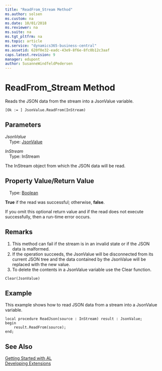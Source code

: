 ```yaml
---
title: "ReadFrom_Stream Method"
ms.author: solsen
ms.custom: na
ms.date: 10/01/2018
ms.reviewer: na
ms.suite: na
ms.tgt_pltfrm: na
ms.topic: article
ms.service: "dynamics365-business-central"
ms.assetid: 620f0e32-eadc-43e9-8f6e-8fc0b12c3aaf
caps.latest.revision: 9
manager: edupont
author: SusanneWindfeldPedersen
---
```


 

# ReadFrom_Stream Method

Reads the JSON data from the stream into a JsonValue variable.

```
[Ok := ] JsonValue.ReadFrom(InStream)
```

## Parameters
*JsonValue*  
&emsp;Type: [JsonValue](jsonvalue-class.md)

*InStream*  
&emsp;Type: InStream

The InStream object from which the JSON data will be read.

## Property Value/Return Value
&emsp;Type: [Boolean](../datatypes/devenv-boolean-data-type.md)

**True** if the read was successful; otherwise, **false**.

If you omit this optional return value and if the read does not execute successfully, then a run-time error occurs.

## Remarks
1. This method can fail if the stream is in an invalid state or if the JSON data is malformed.
2. If the operation succeeds, the JsonValue will be disconnected from its current JSON tree and the data contained by the JsonValue will be replaced with the new value.
3. To delete the contents in a JsonValue variable use the Clear function.

```
Clear(JsonValue)
```
## Example
This example shows how to read JSON data from a stream into a JsonValue variable.

```
local procedure ReadJson(source : InStream) result : JsonValue;
begin
    result.ReadFrom(source);    
end;

```
## See Also
[Getting Started with AL](../devenv-get-started.md)  
[Developing Extensions](../devenv-dev-overview.md)
